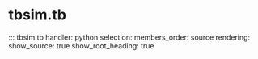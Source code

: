 # tbsim.tb

::: tbsim.tb
    handler: python
    selection:
      members_order: source
    rendering:
      show_source: true
      show_root_heading: true 